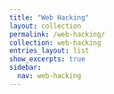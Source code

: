 ```yaml
---
title: "Web Hacking"
layout: collection
permalink: /web-hacking/
collection: web-hacking
entries_layout: list      
show_excerpts: true
sidebar:
  nav: web-hacking
---
```



